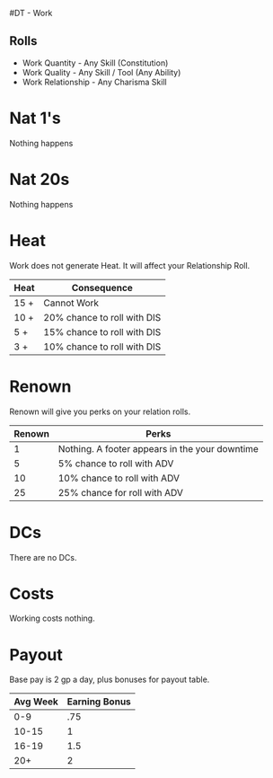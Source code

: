 #DT - Work
## Rolls
* Work Quantity - Any Skill (Constitution)
* Work Quality - Any Skill / Tool (Any Ability)
* Work Relationship - Any Charisma Skill

# Nat 1's
Nothing happens

# Nat 20s
Nothing happens

# Heat
Work does not generate Heat. It will affect your Relationship Roll. 

| Heat | Consequence |
| ---- | ----------- |
| 15 + | Cannot Work |
| 10 + | 20% chance to roll with DIS |
| 5 +  | 15% chance to roll with DIS |
| 3 +  | 10% chance to roll with DIS |

# Renown
Renown will give you perks on your relation rolls. 

| Renown | Perks |
| ---- | ----------- |
| 1 | Nothing. A footer appears in the your downtime |
| 5 | 5% chance to roll with ADV
| 10  | 10% chance to roll with ADV |
| 25  | 25% chance for roll with ADV |
 

# DCs
There are no DCs. 

# Costs
Working costs nothing.

# Payout
Base pay is 2 gp a day, plus bonuses for payout table.

| Avg Week  | Earning Bonus |
| --- | --- |
0-9   | .75
10-15 |  1
16-19 |  1.5
20+   |  2

